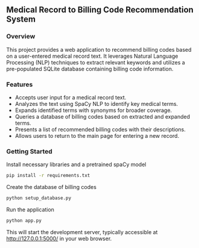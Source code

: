 ## Medical Record to Billing Code Recommendation System

### Overview
This project provides a web application to recommend billing codes based on a user-entered medical record text. It leverages Natural Language Processing (NLP) techniques to extract relevant keywords and utilizes a pre-populated SQLite database containing billing code information. 

### Features
* Accepts user input for a medical record text.
* Analyzes the text using SpaCy NLP to identify key medical terms.
* Expands identified terms with synonyms for broader coverage.
* Queries a database of billing codes based on extracted and expanded terms.
* Presents a list of recommended billing codes with their descriptions.
* Allows users to return to the main page for entering a new record.

### Getting Started
Install necessary libraries and a pretrained spaCy model
```bash
pip install -r requirements.txt
```
Create the database of billing codes
```bash
python setup_database.py
```
Run the application
```bash
python app.py
```
This will start the development server, typically accessible at http://127.0.0.1:5000/ in your web browser.
